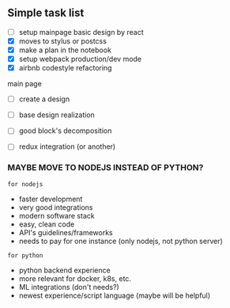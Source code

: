 
## Simple task list

- [ ] setup mainpage basic design by react
- [x] moves to stylus or postcss
- [x] make a plan in the notebook
- [x] setup webpack production/dev mode
- [x] airbnb codestyle refactoring

main page

- [ ] create a design
- [ ] base design realization
- [ ] good block's decomposition
- [ ] redux integration (or another)


### MAYBE MOVE TO NODEJS INSTEAD OF PYTHON?

`for nodejs`

- faster development
- very good integrations
- modern software stack
- easy, clean code
- API's guidelines/frameworks
- needs to pay for one instance (only nodejs, not python server)

`for python`

- python backend experience
- more relevant for docker, k8s, etc.
- ML integrations (don't needs?)
- newest experience/script language (maybe will be helpful)
